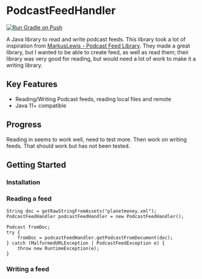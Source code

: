# PodcastFeedHandler
[![Run Gradle on Push](https://github.com/daberkow/PodcastFeedHandler/actions/workflows/test.yml/badge.svg)](https://github.com/daberkow/PodcastFeedHandler/actions/workflows/test.yml)

A Java library to read and write podcast feeds. This library took a lot of inspiration from [MarkusLewis - Podcast Feed Library](https://github.com/MarkusLewis/Podcast-Feed-Library). They made a great library, but I wanted to be able to create feed, as well as read them; their library was very good for reading, but would need a lot of work to make it a writing library.

## Key Features
* Reading/Writing Podcast feeds, reading local files and remote
* Java 11+ compatible

## Progress
Reading in seems to work well, need to test more. Then work on writing feeds. That should work but has not been tested.


## Getting Started
### Installation

### Reading a feed

```
String doc = getRawStringFromAssets("planetmoney.xml");
PodcastFeedHandler podcastFeedHandler = new PodcastFeedHandler();

Podcast fromDoc;
try {
    fromDoc = podcastFeedHandler.getPodcastFromDocument(doc);
} catch (MalformedURLException | PodcastFeedException e) {
    throw new RuntimeException(e);
}
```

### Writing a feed